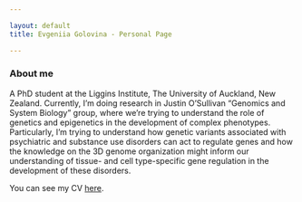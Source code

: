 ```yaml
---

layout: default
title: Evgeniia Golovina - Personal Page

---
```


### About me

A PhD student at the Liggins Institute, The University of Auckland, New Zealand. Currently, I’m doing research in Justin O’Sullivan “Genomics and System Biology” group, where we’re trying to understand the role of genetics and epigenetics in the development of complex phenotypes. Particularly, I’m trying to understand how genetic variants associated with psychiatric and substance use disorders can act to regulate genes and how the knowledge on the 3D genome organization might inform our understanding of tissue- and cell type-specific gene regulation in the development of these disorders.

You can see my CV [here](/cv).
